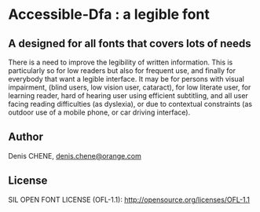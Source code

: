 # Accessible-Dfa : a legible font

## A designed for all fonts that covers lots of needs
There is a need to improve the legibility of written information. This is particularly so for low readers but also for frequent use, and finally for everybody that want a legible interface.  It may be for persons with visual impairment, (blind users, low vision user, cataract), for low literate user, for learning reader, hard of hearing user using efficient subtitling, and all user facing reading difficulties (as dyslexia), or due to contextual constraints (as outdoor use of a mobile phone, or car driving interface).

## Author
Denis CHENE, denis.chene@orange.com

## License
SIL OPEN FONT LICENSE (OFL-1.1): http://opensource.org/licenses/OFL-1.1
